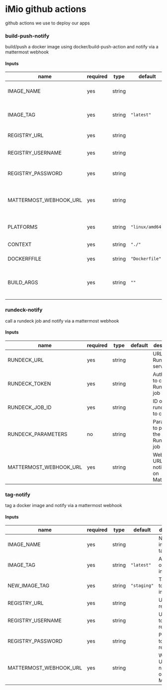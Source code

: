 # iMio github actions

github actions we use to deploy our apps

### build-push-notify

build/push a docker image using docker/build-push-action and notify via a mattermost webhook

#### Inputs

| name                   | required | type   | default         | description |
| ---------------------- | -------- | ------ | --------------- | ----------- |
| IMAGE_NAME             |    yes   | string |                 | Name of the image to build
| IMAGE_TAG              |    yes   | string | `"latest"`      | Tag of the image to build and push
| REGISTRY_URL           |    yes   | string |                 | URL of the registry
| REGISTRY_USERNAME      |    yes   | string |                 | Username to login to registry
| REGISTRY_PASSWORD      |    yes   | string |                 | Password to login to registry
| MATTERMOST_WEBHOOK_URL |    yes   | string |                 | Webhook URL to send notifications on Mattermost
| PLATFORMS              |    yes   | string | `"linux/amd64"` | Platforms to build the image for
| CONTEXT                |    yes   | string | `"./"`          | Build context
| DOCKERFFILE            |    yes   | string | `"Dockerfile"`  | Name of the Dockerfile
| BUILD_ARGS             |    yes   | string | `""`            | Build arguments to pass to the Dockerfile


### rundeck-notify

call a rundeck job and notify via a mattermost webhook

#### Inputs

| name                   | required | type   | default         | description |
| ---------------------- | -------- | ------ | --------------- | ----------- |
| RUNDECK_URL            |    yes   | string |                 | URL of the Rundeck server
| RUNDECK_TOKEN          |    yes   | string |                 | Auth token to call Rundeck job
| RUNDECK_JOB_ID         |    yes   | string |                 | ID of the rundeck job to call
| RUNDECK_PARAMETERS     |    no    | string |                 | Parameters to pass to the Rundeck job
| MATTERMOST_WEBHOOK_URL |    yes   | string |                 | Webhook URL to send notifications on Mattermost

### tag-notify

tag a docker image and notify via a mattermost webhook

#### Inputs

| name                   | required | type   | default         | description |
| ---------------------- | -------- | ------ | --------------- | ----------- |
| IMAGE_NAME             |    yes   | string |                 | Name of the image to tag
| IMAGE_TAG              |    yes   | string | `"latest"`      | Actual tag of the image
| NEW_IMAGE_TAG          |    yes   | string | `"staging"`     | Tag to add to the image
| REGISTRY_URL           |    yes   | string |                 | URL of the registry
| REGISTRY_USERNAME      |    yes   | string |                 | Username to login to registry
| REGISTRY_PASSWORD      |    yes   | string |                 | Password to login to registry
| MATTERMOST_WEBHOOK_URL |    yes   | string |                 | Webhook URL to send notifications on Mattermost
